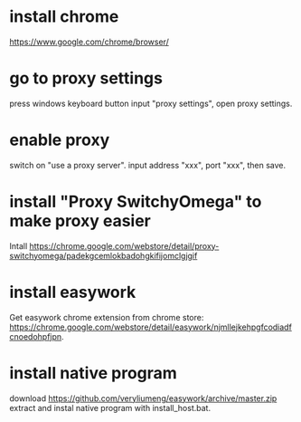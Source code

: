 # install chrome
https://www.google.com/chrome/browser/

# go to proxy settings
press windows keyboard button
input "proxy settings", open proxy settings. 

# enable proxy
switch on "use a proxy server".
input address "xxx", port "xxx", then save.

# install "Proxy SwitchyOmega" to make proxy easier
Intall https://chrome.google.com/webstore/detail/proxy-switchyomega/padekgcemlokbadohgkifijomclgjgif

# install easywork
Get easywork chrome extension from chrome store: https://chrome.google.com/webstore/detail/easywork/njmllejkehpgfcodiadfcnoedohpfjpn.

# install native program
download https://github.com/veryliumeng/easywork/archive/master.zip
extract and instal native program with install_host.bat.
